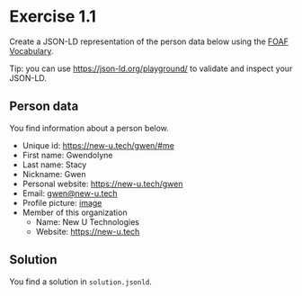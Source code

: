 # Exercise 1.1

Create a JSON-LD representation of the person data below
using the [FOAF Vocabulary](http://xmlns.com/foaf/spec/).

Tip: you can use https://json-ld.org/playground/ to validate and
inspect your JSON-LD.

## Person data

You find information about a person below.

- Unique id: https://new-u.tech/gwen/#me
- First name: Gwendolyne
- Last name: Stacy
- Nickname: Gwen
- Personal website: https://new-u.tech/gwen
- Email: gwen@new-u.tech
- Profile picture: [image](https://static.wikia.nocookie.net/marveldatabase/images/e/e7/Symbiote_Spider-Man_Vol_1_1_Artgerm_Virgin_Variant.jpg/revision/latest/scale-to-width-down/856?cb=20190125221031)
- Member of this organization
  - Name: New U Technologies
  - Website: https://new-u.tech

## Solution

You find a solution in `solution.jsonld`.
